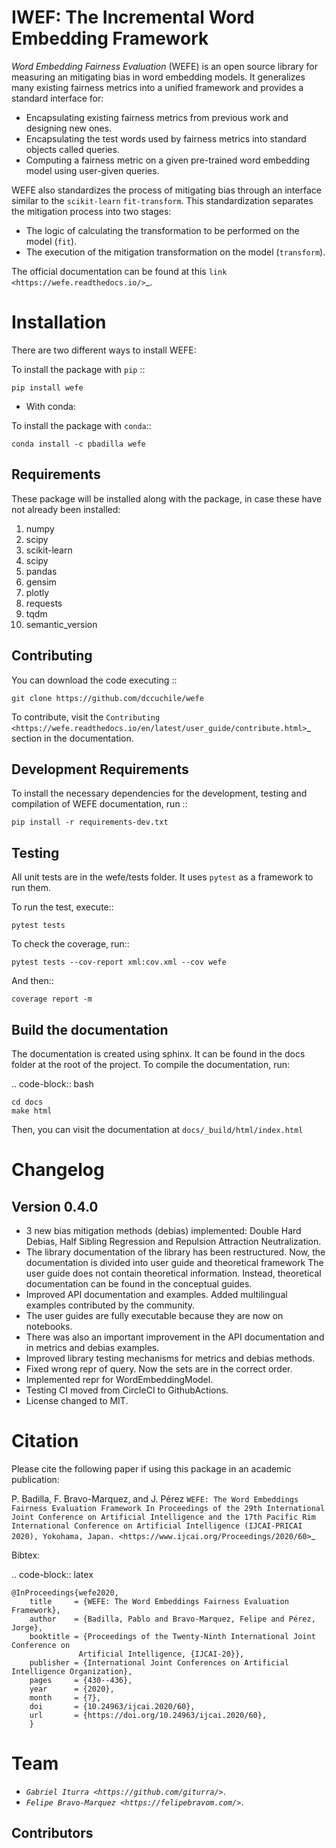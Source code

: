 IWEF: The Incremental Word Embedding  Framework
======================================================



*Word Embedding Fairness Evaluation* (WEFE) is an open source library for
measuring an mitigating bias in word embedding models.
It generalizes many existing fairness metrics into a unified framework and
provides a standard interface for:

- Encapsulating existing fairness metrics from previous work and designing
  new ones.
- Encapsulating the test words used by fairness metrics into standard
  objects called queries.
- Computing a fairness metric on a given pre-trained word embedding model
  using user-given queries.

WEFE also standardizes the process of mitigating bias through an interface similar
to the ``scikit-learn`` ``fit-transform``.
This standardization separates the mitigation process into two stages:

- The logic of calculating the transformation to be performed on the model (``fit``).
- The execution of the mitigation transformation on the model (``transform``).


The official documentation can be found at this `link <https://wefe.readthedocs.io/>`_.


Installation
============

There are two different ways to install WEFE:


To install the package with ``pip``  ::

    pip install wefe

- With conda:

To install the package with ``conda``::

    conda install -c pbadilla wefe


Requirements
------------

These package will be installed along with the package, in case these have not already been installed:

1. numpy
2. scipy
3. scikit-learn
4. scipy
5. pandas
6. gensim
7. plotly
8. requests
9. tqdm
10. semantic_version

Contributing
------------

You can download the code executing ::

    git clone https://github.com/dccuchile/wefe


To contribute, visit the `Contributing <https://wefe.readthedocs.io/en/latest/user_guide/contribute.html>`_ section in the documentation.

Development Requirements
------------------------

To install the necessary dependencies for the development, testing and compilation
of WEFE documentation, run ::

    pip install -r requirements-dev.txt


Testing
-------

All unit tests are in the wefe/tests folder. It uses ``pytest`` as a framework to
run them.

To run the test, execute::

    pytest tests

To check the coverage, run::

    pytest tests --cov-report xml:cov.xml --cov wefe

And then::

    coverage report -m


Build the documentation
-----------------------

The documentation is created using sphinx.
It can be found in the docs folder at the root of the project.
To compile the documentation, run:

.. code-block:: bash

    cd docs
    make html

Then, you can visit the documentation at ``docs/_build/html/index.html``

Changelog
=========

Version 0.4.0
-------------------
- 3 new bias mitigation methods (debias) implemented: Double Hard Debias, Half
  Sibling Regression and Repulsion Attraction Neutralization.
- The library documentation of the library has been restructured.
  Now, the documentation is divided into user guide and theoretical framework
  The user guide does not contain theoretical information.
  Instead, theoretical documentation can be found in the conceptual guides.
- Improved API documentation and examples. Added multilingual examples contributed
  by the community.
- The user guides are fully executable because they are now on notebooks.
- There was also an important improvement in the API documentation and in metrics and
  debias examples.
- Improved library testing mechanisms for metrics and debias methods.
- Fixed wrong repr of query. Now the sets are in the correct order.
- Implemented repr for WordEmbeddingModel.
- Testing CI moved from CircleCI to GithubActions.
- License changed to MIT.



Citation
=========


Please cite the following paper if using this package in an academic publication:

P. Badilla, F. Bravo-Marquez, and J. Pérez
`WEFE: The Word Embeddings Fairness Evaluation Framework In Proceedings of the
29th International Joint Conference on Artificial Intelligence and the 17th
Pacific Rim International Conference on Artificial Intelligence (IJCAI-PRICAI 2020), Yokohama, Japan. <https://www.ijcai.org/Proceedings/2020/60>`_

Bibtex:

.. code-block:: latex

    @InProceedings{wefe2020,
        title     = {WEFE: The Word Embeddings Fairness Evaluation Framework},
        author    = {Badilla, Pablo and Bravo-Marquez, Felipe and Pérez, Jorge},
        booktitle = {Proceedings of the Twenty-Ninth International Joint Conference on
                   Artificial Intelligence, {IJCAI-20}},
        publisher = {International Joint Conferences on Artificial Intelligence Organization},
        pages     = {430--436},
        year      = {2020},
        month     = {7},
        doi       = {10.24963/ijcai.2020/60},
        url       = {https://doi.org/10.24963/ijcai.2020/60},
        }


Team
====

- _`Gabriel Iturra <https://github.com/giturra/>`_.
- _`Felipe Bravo-Marquez <https://felipebravom.com/>`_.

Contributors
------------



